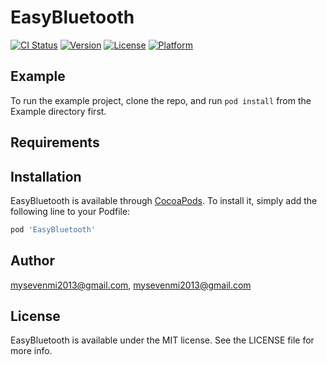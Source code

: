 # EasyBluetooth

[![CI Status](http://img.shields.io/travis/mysevenmi2013@gmail.com/EasyBluetooth.svg?style=flat)](https://travis-ci.org/mysevenmi2013@gmail.com/EasyBluetooth)
[![Version](https://img.shields.io/cocoapods/v/EasyBluetooth.svg?style=flat)](http://cocoapods.org/pods/EasyBluetooth)
[![License](https://img.shields.io/cocoapods/l/EasyBluetooth.svg?style=flat)](http://cocoapods.org/pods/EasyBluetooth)
[![Platform](https://img.shields.io/cocoapods/p/EasyBluetooth.svg?style=flat)](http://cocoapods.org/pods/EasyBluetooth)

## Example

To run the example project, clone the repo, and run `pod install` from the Example directory first.

## Requirements

## Installation

EasyBluetooth is available through [CocoaPods](http://cocoapods.org). To install
it, simply add the following line to your Podfile:

```ruby
pod 'EasyBluetooth'
```

## Author

mysevenmi2013@gmail.com, mysevenmi2013@gmail.com

## License

EasyBluetooth is available under the MIT license. See the LICENSE file for more info.
